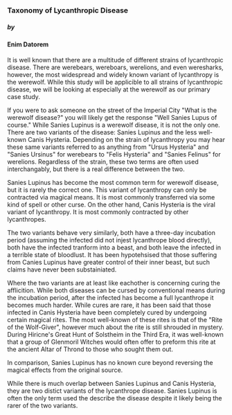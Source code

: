 ### Taxonomy of Lycanthropic Disease

##### by

#### Enim Datorem 

It is well known that there are a multitude of different strains of lycanthropic disease. There are werebears, wereboars, werelions, and even weresharks, however, the most widespread and widely known variant of lycanthropy is the werewolf. While this study will be applicible to all strains of lycanthropic disease, we will be looking at especially at the werewolf as our primary case study.

If you were to ask someone on the street of the Imperial City "What is the werewolf disease?" you will likely get the response "Well Sanies Lupus of course." While Sanies Lupinus is a werewolf disease, it is not the only one. There are two variants of the disease: Sanies Lupinus and the less well-known Canis Hysteria. Depending on the strain of lycanthropy you may hear these same variants referred to as anything from "Ursus Hysteria" and "Sanies Ursinus" for werebears to "Felis Hysteria" and "Sanies Felinus" for werelions. Regardless of the strain, these two terms are often used interchangably, but there is a real difference between the two.

Sanies Lupinus has become the most common term for werewolf disease, but it is rarely the correct one. This variant of lycanthropy can only be contracted via magical means. It is most commonly transferred via some kind of spell or other curse. On the other hand, Canis Hysteria is the viral variant of lycanthropy. It is most commonly contracted by other lycanthropes.

The two variants behave very similarly, both have a three-day incubation period (assuming the infected did not injest lycanthrope blood directly), both have the infected tranform into a beast, and both leave the infected in a terrible state of bloodlust. It has been hypotehsised that those suffering from Canies Lupinus have greater control of their inner beast, but such claims have never been substainiated.

Where the two variants are at least like eachother is concerning curing the afflicition. While both diseases can be cursed by conventional means during the incubation period, after the infected has become a full lycanthrope it becomes much harder. While cures are rare, it has been said that those infected in Canis Hysteria have been completely cured by undergoing certain magical rites. The most well-known of these rites is that of the "Rite of the Wolf-Giver", however much about the rite is still shrouded in mystery. During Hiricne's Great Hunt of Solstheim in the Third Era, it was well-known that a group of Glenmoril Witches would often offer to preform this rite at the ancient Altar of Thrond to those who sought them out.

In comparison, Sanies Lupinus has no known cure beyond reversing the magical effects from the original source.

While there is much overlap between Sanies Lupinus and Canis Hysteria, they are two distict variants of the lycanthrope disease. Sanies Lupinus is often the only term used the describe the disease despite it likely being the rarer of the two variants.

